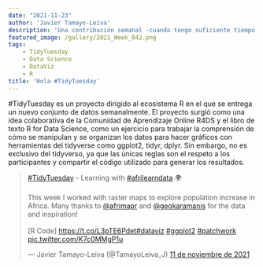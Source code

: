 ```yaml
---
date: "2021-11-23"
author: 'Javier Tamayo-Leiva'
description: 'Una contribución semanal -cuando tengo suficiente tiempo'
featured_image: /gallery/2021_Week_042.png
tags:
    - TidyTuesday
    - Data Science
    - DataViz
    - R
title: 'Hola #TidyTuesday'
---
```


#TidyTuesday es un proyecto dirigido al ecosistema R en el que se entrega un nuevo conjunto de datos semanalmente. El proyecto surgió como una idea colaborativa de la Comunidad de Aprendizaje Online R4DS y el libro de texto R for Data Science, como un ejercicio para trabajar la comprensión de cómo se manipulan y se organizan los datos para hacer gráficos con herramientas del tidyverse como ggplot2, tidyr, dplyr. Sin embargo, no es exclusivo del tidyverso, ya que las únicas reglas son el respeto a los participantes y compartir el código utilizado para generar los resultados.


<blockquote class="twitter-tweet" data-lang="es" data-dnt="true" data-theme="light"><p lang="en" dir="ltr"><a href="https://twitter.com/hashtag/TidyTuesday?src=hash&amp;ref_src=twsrc%5Etfw">#TidyTuesday</a> - Learning with <a href="https://twitter.com/hashtag/afrilearndata?src=hash&amp;ref_src=twsrc%5Etfw">#afrilearndata</a> 🌍<br><br>This week I worked with raster maps to explore population increase in Africa. Many thanks to <a href="https://twitter.com/afrimapr?ref_src=twsrc%5Etfw">@afrimapr</a> and <a href="https://twitter.com/geokaramanis?ref_src=twsrc%5Etfw">@geokaramanis</a> for the data and inspiration!<br><br>[R Code] <a href="https://t.co/L3pTE6Pdet">https://t.co/L3pTE6Pdet</a><a href="https://twitter.com/hashtag/dataviz?src=hash&amp;ref_src=twsrc%5Etfw">#dataviz</a> <a href="https://twitter.com/hashtag/ggplot2?src=hash&amp;ref_src=twsrc%5Etfw">#ggplot2</a> <a href="https://twitter.com/hashtag/patchwork?src=hash&amp;ref_src=twsrc%5Etfw">#patchwork</a> <a href="https://t.co/K7c0MMgP1u">pic.twitter.com/K7c0MMgP1u</a></p>&mdash; Javier Tamayo-Leiva (@TamayoLeiva_J) <a href="https://twitter.com/TamayoLeiva_J/status/1458866430968045578?ref_src=twsrc%5Etfw">11 de noviembre de 2021</a></blockquote> <script async src="https://platform.twitter.com/widgets.js" charset="utf-8"></script>
